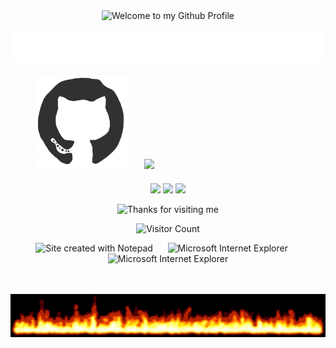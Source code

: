 <!-- "Hero" Header -->
<div align="center">
  <img src="https://github.com/BrunnerLivio/brunnerlivio/blob/master/images/welcome.png?raw=true" style="max-width: 100%;" alt="Welcome to my Github Profile" />
  <br />
  <br />
  <img height="50" alt="My Name is Mehul Gautam " src="images/personal_note.svg" />
  <br />
  <br />

</div>
<div align="center" style="margin-bottom: 20px;">
  <img src="https://github.com/hellspawn679/hellspawn679/blob/main/octo.gif" alt="GitHub Logo" width="150" height="150" style="display: inline-block; margin-right: 20px;" />
  <img width="250" src="https://media.giphy.com/media/jIgXf4hgbHCeKiXpvt/giphy.gif" style="display: inline-block;" />
</div>

<p align="center" style="margin-top: 20px;">
  <a href="https://dev.to/ari_hacks"><img src="https://img.icons8.com/windows/32/000000/dev.png" /></a>
  <a href="https://twitter.com/ari_hacks"><img src="https://img.icons8.com/material-outlined/32/000000/twitter.png" /></a>
  <a href="https://ko-fi.com/ari_hacks"><img src="https://img.icons8.com/pastel-glyph/32/000000/like--v1.png" /></a>
</p>



</p>

<!-- Footer -->
<div align="center">
  <img height="120" alt="Thanks for visiting me" width="100%" src="https://raw.githubusercontent.com/BrunnerLivio/brunnerlivio/master/images/marquee.svg" />
  <br />

  ![Visitor Count](https://profile-counter.glitch.me/brunnerlivio/count.svg)

  <img src="https://raw.githubusercontent.com/BrunnerLivio/brunnerlivio/master/images/notepad.gif" alt="Site created with Notepad" height="30" />
  <!-- "margin-right: whatever;" -->
  <span>&nbsp;&nbsp;&nbsp;&nbsp;</span>  
  <img src="https://raw.githubusercontent.com/BrunnerLivio/brunnerlivio/master/images/ie_logo.gif" alt="Microsoft Internet Explorer" />
  <span>&nbsp;&nbsp;&nbsp;&nbsp;</span>  
  <img src="https://raw.githubusercontent.com/BrunnerLivio/brunnerlivio/master/images/noframes.gif" alt="Microsoft Internet Explorer" />

  <!-- Centered Flame GIF -->
  <br /><br />
  <img src="flames.gif" alt="Flame GIF" style="display: block; margin: 0 auto;" />
</div>
